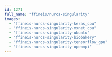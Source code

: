 ```yaml
---
id: 1271
full_name: "ffineis/nurcs-singularity"
images: 
  - "ffineis-nurcs-singularity-keras_cpu"
  - "ffineis-nurcs-singularity-mxnet_cpu"
  - "ffineis-nurcs-singularity-ubuntu"
  - "ffineis-nurcs-singularity-biobakery"
  - "ffineis-nurcs-singularity-tensorflow_gpu"
  - "ffineis-nurcs-singularity-openmpi"
---
```

